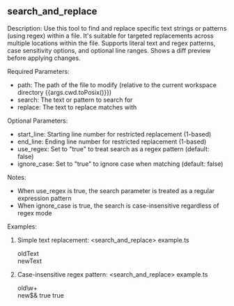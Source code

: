 ## search_and_replace

Description: Use this tool to find and replace specific text strings or patterns (using regex) within a file. It's suitable for targeted replacements across multiple locations within the file. Supports literal text and regex patterns, case sensitivity options, and optional line ranges. Shows a diff preview before applying changes.

Required Parameters:

- path: The path of the file to modify (relative to the current workspace directory {{args.cwd.toPosix()}})
- search: The text or pattern to search for
- replace: The text to replace matches with

Optional Parameters:

- start_line: Starting line number for restricted replacement (1-based)
- end_line: Ending line number for restricted replacement (1-based)
- use_regex: Set to "true" to treat search as a regex pattern (default: false)
- ignore_case: Set to "true" to ignore case when matching (default: false)

Notes:

- When use_regex is true, the search parameter is treated as a regular expression pattern
- When ignore_case is true, the search is case-insensitive regardless of regex mode

Examples:

1. Simple text replacement:
   <search_and_replace>
   <path>example.ts</path>
   <search>oldText</search>
   <replace>newText</replace>
   </search_and_replace>

2. Case-insensitive regex pattern:
   <search_and_replace>
   <path>example.ts</path>
   <search>old\w+</search>
   <replace>new$&</replace>
   <use_regex>true</use_regex>
   <ignore_case>true</ignore_case>
   </search_and_replace>
